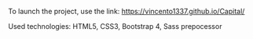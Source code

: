 To launch the project, use the link: https://vincento1337.github.io/Capital/

Used technologies: HTML5, CSS3, Bootstrap 4, Sass prepocessor
